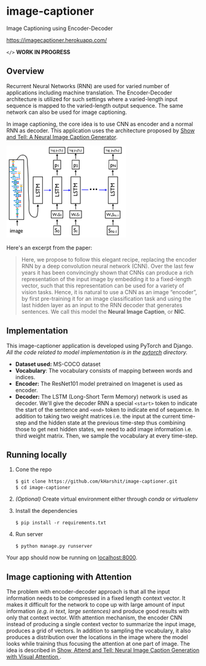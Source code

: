 # image-captioner

Image Captioning using Encoder-Decoder

https://imagecaptioner.herokuapp.com/

`</>` **WORK IN PROGRESS**

## Overview

Recurrent Neural Networks (RNN) are used for varied number of applications including machine translation. The Encoder-Decoder architecture is utilized for such settings where a varied-length input sequence is mapped to the varied-length output sequence. The same network can also be used for image captioning.


In image captioning, the core idea is to use CNN as encoder and a normal RNN as decoder. This application uses the architecture proposed by [Show and Tell: A Neural Image Caption Generator](https://arxiv.org/abs/1411.4555).

![image captioner structure](pytorch/image_captioner_structure.png)

Here's an excerpt from the paper:
> Here, we propose to follow this elegant recipe, replacing the encoder RNN by a deep convolution neural network (CNN).  Over  the  last  few  years  it  has  been  convincingly shown that CNNs can produce a rich representation of the input image by embedding it to a fixed-length vector, such that this representation can be used for a variety of vision tasks. Hence, it is natural to use a CNN as an image “encoder”, by first pre-training it for an image classification task and using the last hidden layer as an input to the RNN decoder that generates sentences. We call this model the **Neural Image Caption**, or **NIC**.

## Implementation

This image-captioner application is developed using PyTorch and Django. _All the code related to model implementation is in the [pytorch](pytorch) directory._

* **Dataset used:** MS-COCO dataset
* **Vocabulary**: The vocabulary consists of mapping between words and indices.
* **Encoder:** The ResNet101 model pretrained on Imagenet is used as encoder.
* **Decoder:** The LSTM (Long-Short Term Memory) network is used as decoder. We'll give the decoder RNN a special `<start>` token to indicate the start of the sentence and `<end>` token to indicate end of sequence. In addition to taking two weight matrices i.e. the input at the current time-step and the hidden state at the previous time-step thus combining those to get next hidden states, we need to add image information i.e. third weight matrix. Then, we sample the vocabulary at every time-step.

## Running locally

1. Cone the repo
    ```
    $ git clone https://github.com/kHarshit/image-captioner.git
    $ cd image-captioner
    ```

2. *(Optional)* Create virtual environment either through *conda* or *virtualenv*

3. Install the dependencies
    ```
    $ pip install -r requirements.txt
    ```

3. Run server
    ```
    $ python manage.py runserver
    ```
    
Your app should now be running on [localhost:8000](http://localhost:8000/).

## Image captioning with Attention

The problem with encoder-decoder approach is that all the input information needs to be compressed in a fixed length context vector. It makes it difficult for the network to cope up with large amount of input information *(e.g. in text, large sentences)* and produce good results with only that context vector. With attention mechanism, the encoder CNN instead of producing a single context vector to summarize the input image, produces a grid of vectors. In addition to sampling the vocabulary, it also produces a distribution over the locations in the image where the model looks while training thus focusing the attention at one part of image. The idea is described in [Show, Attend and Tell: Neural Image Caption Generation with Visual Attention
](https://arxiv.org/abs/1502.03044).
